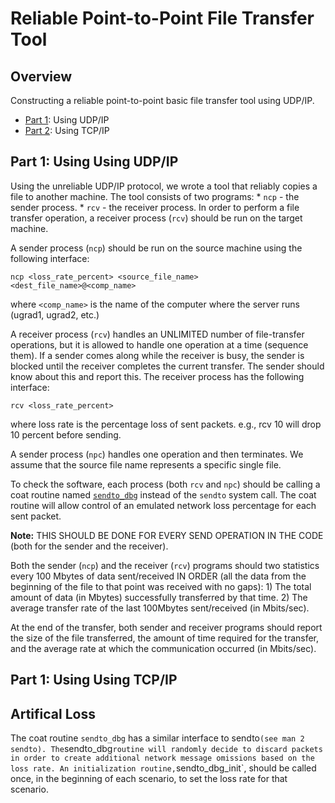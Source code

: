 # Reliable Point-to-Point File Transfer Tool

## Overview
Constructing a reliable point-to-point basic file transfer tool using UDP/IP.

* [Part 1](#part1): Using UDP/IP
* [Part 2](#part2): Using TCP/IP

<a name="part1"></a>
## Part 1: Using Using UDP/IP
Using the unreliable UDP/IP protocol, we wrote a tool that reliably copies a file to another machine. The tool consists of two programs: 
	* `ncp` - the sender process.
	* `rcv` - the receiver process.
In order to perform a file transfer operation, a receiver process (`rcv`) should be run on the target machine.  

A sender process (`ncp`) should be run on the source machine using the following interface:

`ncp <loss_rate_percent> <source_file_name> <dest_file_name>@<comp_name>` 

where `<comp_name>` is the name of the computer where the server runs (ugrad1, ugrad2, etc.)

A receiver process (`rcv`) handles an UNLIMITED number of file-transfer operations, but it is allowed to handle one operation at a time (sequence them). If a sender comes along while the receiver is busy, the sender is blocked until the receiver completes the current transfer. The sender should know about this and report this. The receiver process has the following interface:

`rcv <loss_rate_percent>`

where loss rate is the percentage loss of sent packets. e.g., rcv 10 will drop 10 percent before sending.

A sender process (`npc`) handles one operation and then terminates. We assume that the source file name represents a specific single file.

To check the software, each process (both `rcv` and `npc`) should be calling a coat routine named [`sendto_dbg`](#part3) instead of the `sendto` system call. The coat routine will allow control of an emulated network loss percentage for each sent packet.

**Note:** THIS SHOULD BE DONE FOR EVERY SEND OPERATION IN THE CODE (both for the sender and the receiver).

Both the sender (`ncp`) and the receiver (`rcv`) programs should two statistics every 100 Mbytes of data sent/received IN ORDER (all the data from the beginning of the file to that point was received with no gaps):
    1) The total amount of data (in Mbytes) successfully transferred by that time.
    2) The average transfer rate of the last 100Mbytes sent/received (in Mbits/sec).

At the end of the transfer, both sender and receiver programs should report the size of the file transferred, the amount of time required for the transfer, and the average rate at which the communication occurred (in Mbits/sec).

<a name="part2"></a>
## Part 1: Using Using TCP/IP

<a name="part3"></a>
## Artifical Loss
The coat routine `sendto_dbg` has a similar interface to sendto` (see man 2 sendto). The `sendto_dbg` routine will randomly decide to discard packets in order to create additional network message omissions based on the loss rate. An initialization routine, `sendto_dbg_init`, should be called once, in the beginning of each scenario, to set the loss rate for that scenario. 